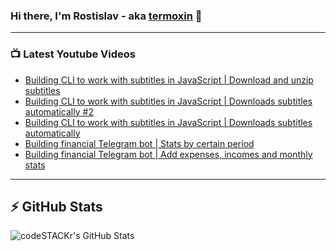 ### Hi there, I'm Rostislav - aka [termoxin](https://t.me/termoxin) 👋

---

### 📺 Latest Youtube Videos

<!-- YOUTUBE:START -->
- [Building CLI to work with subtitles in JavaScript | Download and unzip subtitles](https://www.youtube.com/watch?v=v9as5hcOmAQ)
- [Building CLI to work with subtitles in JavaScript | Downloads subtitles automatically #2](https://www.youtube.com/watch?v=OsFmo57vPzI)
- [Building CLI to work with subtitles in JavaScript | Downloads subtitles automatically](https://www.youtube.com/watch?v=U28W2JUOEkg)
- [Building financial Telegram bot | Stats by certain period](https://www.youtube.com/watch?v=4FDtomUJrSw)
- [Building financial Telegram bot | Add expenses, incomes and monthly stats](https://www.youtube.com/watch?v=JGjS6G162Mg)
<!-- YOUTUBE:END -->

---

## ⚡️ GitHub Stats

<img align="left" alt="codeSTACKr's GitHub Stats" src="https://github-readme-stats.codestackr.vercel.app/api?username=termoxin&show_icons=true&hide_border=true&count_private=true&theme=dracula" />
